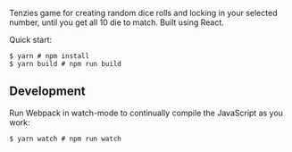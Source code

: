 Tenzies game for creating random dice rolls and locking in your selected number, until you get all 10 die to match.
Built using React.

Quick start:

```
$ yarn # npm install
$ yarn build # npm run build
```

## Development

Run Webpack in watch-mode to continually compile the JavaScript as you work:

```
$ yarn watch # npm run watch
```

